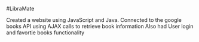 #LibraMate

Created a website using JavaScript and Java.
Connected to the google books API using AJAX calls to retrieve book information
Also had User login and favortie books functionality